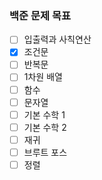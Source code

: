 ### 백준 문제 목표

- [ ] 입출력과 사칙연산
- [x] 조건문
- [ ] 반복문
- [ ] 1차원 배열
- [ ] 함수
- [ ] 문자열
- [ ] 기본 수학 1
- [ ] 기본 수학 2
- [ ] 재귀
- [ ] 브루트 포스
- [ ] 정렬
